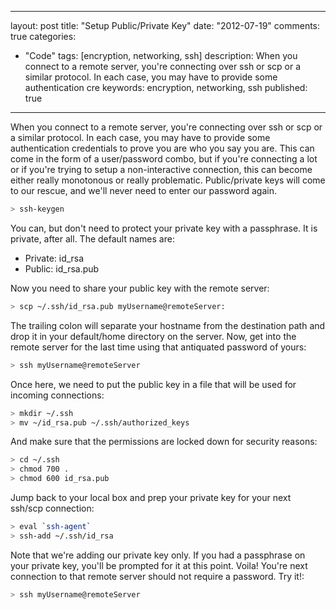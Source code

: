 
---
layout: post
title: "Setup Public/Private Key"
date: "2012-07-19"
comments: true
categories:
  - "Code"
tags: [encryption, networking, ssh]
description: When you connect to a remote server, you're connecting over ssh or scp or a similar protocol.  In each case, you may have to provide some authentication cre
keywords: encryption, networking, ssh
published: true
---

When you connect to a remote server, you're connecting over ssh or scp or a similar protocol.  In each case, you may have to provide some authentication credentials to prove you are who you say you are.  This can come in the form of a user/password combo, but if you're connecting a lot or if you're trying to setup a non-interactive connection, this can become either really monotonous or really problematic.  Public/private keys will come to our rescue, and we'll never need to enter our password again.
<!--more-->

```bash
> ssh-keygen
```

You can, but don't need to protect your private key with a passphrase.  It is private, after all.  The default names are:

- Private: id_rsa
- Public: id_rsa.pub

Now you need to share your public key with the remote server:

```bash
> scp ~/.ssh/id_rsa.pub myUsername@remoteServer:
```

The trailing colon will separate your hostname from the destination path and drop it in your default/home directory on the server.  Now, get into the remote server for the last time using that antiquated password of yours:

```bash
> ssh myUsername@remoteServer
```

Once here, we need to put the public key in a file that will be used for incoming connections:

```bash
> mkdir ~/.ssh
> mv ~/id_rsa.pub ~/.ssh/authorized_keys
```

And make sure that the permissions are locked down for security reasons:

```bash
> cd ~/.ssh
> chmod 700 .
> chmod 600 id_rsa.pub
```

Jump back to your local box and prep your private key for your next ssh/scp connection:

```bash
> eval `ssh-agent`
> ssh-add ~/.ssh/id_rsa
```

Note that we're adding our private key only.  If you had a passphrase on your private key, you'll be prompted for it at this point.  Voila!  You're next connection to that remote server should not require a password.  Try it!:

```bash
> ssh myUsername@remoteServer
```
  
